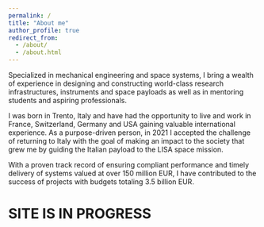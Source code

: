 ```yaml
---
permalink: /
title: "About me"
author_profile: true
redirect_from: 
  - /about/
  - /about.html
---
```



Specialized in mechanical engineering and space systems, I bring a wealth of experience in designing and constructing world-class research infrastructures, instruments and space payloads as well as in mentoring students and aspiring professionals.

I was born in Trento, Italy and have had the opportunity to live and work in France, Switzerland, Germany and USA gaining valuable international experience. As a purpose-driven person, in 2021 I accepted the challenge of returning to Italy with the goal of making an impact to the society that grew me by guiding the Italian payload to the LISA space mission.

With a proven track record of ensuring compliant performance and timely delivery of systems valued at over 150 million EUR, I have contributed to the success of projects with budgets totaling 3.5 billion EUR.


SITE IS IN PROGRESS
====
